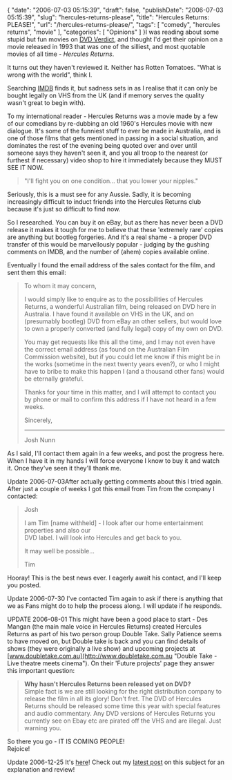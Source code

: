 {
    "date": "2006-07-03 05:15:39",
    "draft": false,
    "publishDate": "2006-07-03 05:15:39",
    "slug": "hercules-returns-please",
    "title": "Hercules Returns: PLEASE!",
    "url": "\/hercules-returns-please\/",
    "tags": [
        "comedy",
        "hercules returns",
        "movie"
    ],
    "categories": [
        "Opinions"
    ]
}I was reading about some stupid but fun movies on [DVD
Verdict](http://www.dvdverdict.com/ "DVD Verdict: DVD Reviews, with Flair"),
and thought I'd get their opinion on a movie released in 1993 that was
one of the silliest, and most quotable movies of all time - *Hercules
Returns*.

It turns out they haven't reviewed it. Neither has Rotten Tomatoes.
"What is wrong with the world", think I.

Searching
[IMDB](http://www.imdb.com/title/tt0107103/ "Internet Movie Database - Hercules Returns")
finds it, but sadness sets in as I realise that it can only be bought
legally on VHS from the UK (and if memory serves the quality wasn't
great to begin with).

To my international reader - Hercules Returns was a movie made by a few
of our comedians by re-dubbing an old 1960's Hercules movie with new
dialogue. It's some of the funniest stuff to ever be made in Australia,
and is one of those films that gets mentioned in passing in a social
situation, and dominates the rest of the evening being quoted over and
over until someone says they haven't seen it, and you all troop to the
nearest (or furthest if necessary) video shop to hire it immediately
because they MUST SEE IT NOW.

> "I'll fight you on one condition... that you lower your nipples."

Seriously, this is a must see for any Aussie. Sadly, it is becoming
increasingly difficult to induct friends into the Hercules Returns club
because it's just so difficult to find now.

So I researched. You can buy it on eBay, but as there has never been a
DVD release it makes it tough for me to believe that these 'extremely
rare' copies are anything but bootleg forgeries. And it's a real shame -
a proper DVD transfer of this would be marvellously popular - judging by
the gushing comments on IMDB, and the number of (ahem) copies available
online.

Eventually I found the email address of the sales contact for the film,
and sent them this email:

> To whom it may concern,
>
> I would simply like to enquire as to the possibilities of Hercules
> Returns, a wonderful Australian film, being released on DVD here in
> Australia. I have found it available on VHS in the UK, and on
> (presumably bootleg) DVD from eBay an other sellers, but would love to
> own a properly converted (and fully legal) copy of my own on DVD.
>
> You may get requests like this all the time, and I may not even have
> the correct email address (as found on the Australian Film Commission
> website), but if you could let me know if this might be in the works
> (sometime in the next twenty years even?), or who I might have to
> bribe to make this happen I (and a thousand other fans) would be
> eternally grateful.
>
> Thanks for your time in this matter, and I will attempt to contact you
> by phone or mail to confirm this address if I have not heard in a few
> weeks.
>
> Sincerely,
>
> ------------------------------------------------------------------------
>
> Josh Nunn

As I said, I'll contact them again in a few weeks, and post the progress
here. When I have it in my hands I will force everyone I know to buy it
and watch it. Once they've seen it they'll thank me.

<div class="update">

<span class="date">Update 2006-07-03</span>After actually getting
comments about this I tried again. After just a couple of weeks I got
this email from Tim from the company I contacted:

> Josh
>
> I am Tim \[name withheld\] - I look after our home entertainment
> properties and also our\
> DVD label. I will look into Hercules and get back to you.
>
> It may well be possible...
>
> Tim

Hooray! This is the best news ever. I eagerly await his contact, and
I'll keep you posted.

</div>

<div class="update">

<span class="date">Update 2006-07-30</span> I've contacted Tim again to
ask if there is anything that we as Fans might do to help the process
along. I will update if he responds.

</div>

<div class="update">

<span class="date">UPDATE 2006-08-01</span> This might have been a good
place to start - Des Mangan (the main male voice in Hercules Returns)
created Hercules Returns as part of his two person group Double Take.
Sally Patience seems to have moved on, but Double take is back and you
can find details of shows (they were originally a live show) and
upcoming projects at
[www.doubletake.com.au](http://www.doubletake.com.au "Double Take - Live theatre meets cinema").
On their 'Future projects' page they answer this important question:

> **Why hasn't Hercules Returns been released yet on DVD?**\
> Simple fact is we are still looking for the right distribution company
> to release the film in all its glory! Don't fret. The DVD of Hercules
> Returns should be released some time this year with special features
> and audio commentary. Any DVD versions of Hercules Returns you
> currently see on Ebay etc are pirated off the VHS and are illegal.
> Just warning you.

So there you go - IT IS COMING PEOPLE!\
Rejoice!

</div>

<span class="update"><span class="date">Update 2006-12-25</span> It's
[here](http://www.atlanticdvd.com.au/films/show/19275 "Hercules Returns at Atlantic DVD")!
Check out my [latest
post](//the.geekorium.com.au/hercules-returns-returns/ "Hercules Returns Returns!")
on this subject for an explanation and review!</span>